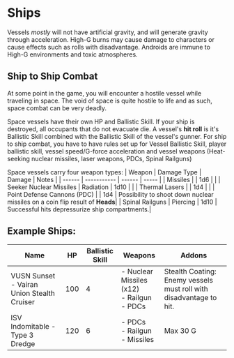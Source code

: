 # Ships
Vessels *mostly* will not have artificial gravity, and will generate gravity through acceleration. High-G burns may cause damage to characters or cause effects such as rolls with disadvantage. Androids are immune to High-G environments and toxic atmospheres.

## Ship to Ship Combat
At some point in the game, you will encounter a hostile vessel while traveling in space. The void of space is quite hostile to life and as such, space combat can be very deadly.

Space vessels have their own HP and Ballistic Skill. If your ship is destroyed, all occupants that do not evacuate die.
A vessel's **hit roll** is it's Ballistic Skill combined with the Ballistic Skill of the vessel's gunner.
For ship to ship combat, you have to have rules set up for Vessel Ballistic Skill, player ballistic skill, vessel speed/G-force acceleration and vessel weapons (Heat-seeking nuclear missiles, laser weapons, PDCs, Spinal Railguns)

Space vessels carry four weapon types:
| Weapon | Damage Type | Damage | Notes |
| ------ | ----------- | ------ | ----- |
| Missiles | | 1d6 | |
| Seeker Nuclear Missiles | Radiation | 1d10 | |
| Thermal Lasers | | 1d4 | |
| Point Defense Cannons (PDC) | | 1d4 | Possibility to shoot down nuclear missiles on a coin flip result of **Heads**|
| Spinal Railguns | Piercing | 1d10 | Successful hits depressurize ship compartments.|

## Example Ships:
| Name | HP | Ballistic Skill | Weapons | Addons |
| ---- | -- | --------------- | ------- | ------ |
| VUSN Sunset - Vairan Union Stealth Cruiser | 100 | 4 | - Nuclear Missiles (x12)<br>- Railgun<br>- PDCs | Stealth Coating: Enemy vessels must roll with disadvantage to hit. |
| ISV Indomitable - Type 3 Dredge | 120 | 6 | - PDCs<br>- Railgun<br>- Missiles| Max 30 G |

